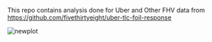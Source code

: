 This repo contains analysis done for Uber and Other FHV data from https://github.com/fivethirtyeight/uber-tlc-foil-response

![newplot](https://user-images.githubusercontent.com/22862511/177061562-61fb3af6-d238-4b4f-baaf-4536f61cf080.png)
